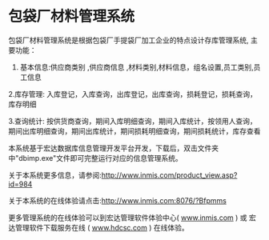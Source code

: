 # 包袋厂材料管理系统

包袋厂材料管理系统是根据包袋厂手提袋厂加工企业的特点设计存库管理系统, 主要功能：

1. 基本信息:供应商类别 ,供应商信息 ,材料类别,材料信息，组名设置,员工类别,员工信息

2.库存管理:  入库登记，入库查询，出库登记，出库查询，损耗登记，损耗查询，库存明细

3.查询统计:  按供货商查询，期间入库明细查询，期间入库统计，按领用人查询，期间出库明细查询，期间出库统计，期间损耗明细查询，期间损耗统计，库存查看


本系统基于宏达数据库信息管理开发平台开发，下载后，双击文件夹中"dbimp.exe"文件即可完整运行对应的信息管理系统。

关于本系统更多信息，请参阅:http://www.inmis.com/product_view.asp?id=984

关于本系统的在线体验请点击:http://www.inmis.com:8076/?Bfpmms

更多管理系统的在线体验可以到宏达管理软件体验中心( www.inmis.com ) 或 宏达管理软件下载服务在线 ( www.hdcsc.com ) 在线体验。

